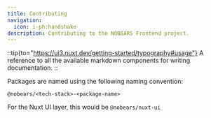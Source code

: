 ```yaml
---
title: Contributing
navigation:
  icon: i-ph:handshake
description: Contributing to the NOBEARS Frontend project.
---
```


::tip{to="https://ui3.nuxt.dev/getting-started/typography#usage"}
A reference to all the available markdown components for writing documentation.
::

Packages are named using the following naming convention:

`@nobears/<tech-stack>-<package-name>`

For the Nuxt UI layer, this would be `@nobears/nuxt-ui`